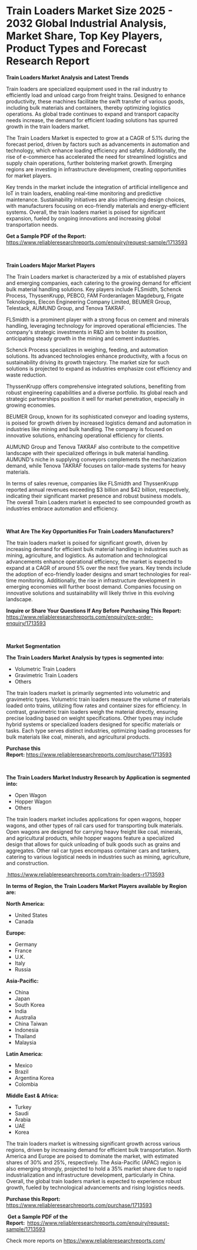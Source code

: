 <p><h1>Train Loaders Market Size 2025 - 2032 Global Industrial Analysis, Market Share, Top Key Players, Product Types and Forecast Research Report</h1></p><p><strong>Train Loaders Market Analysis and Latest Trends</strong></p>
<p><p>Train loaders are specialized equipment used in the rail industry to efficiently load and unload cargo from freight trains. Designed to enhance productivity, these machines facilitate the swift transfer of various goods, including bulk materials and containers, thereby optimizing logistics operations. As global trade continues to expand and transport capacity needs increase, the demand for efficient loading solutions has spurred growth in the train loaders market.</p><p>The Train Loaders Market is expected to grow at a CAGR of 5.1% during the forecast period, driven by factors such as advancements in automation and technology, which enhance loading efficiency and safety. Additionally, the rise of e-commerce has accelerated the need for streamlined logistics and supply chain operations, further bolstering market growth. Emerging regions are investing in infrastructure development, creating opportunities for market players.</p><p>Key trends in the market include the integration of artificial intelligence and IoT in train loaders, enabling real-time monitoring and predictive maintenance. Sustainability initiatives are also influencing design choices, with manufacturers focusing on eco-friendly materials and energy-efficient systems. Overall, the train loaders market is poised for significant expansion, fueled by ongoing innovations and increasing global transportation needs.</p></p>
<p><strong>Get a Sample PDF of the Report:&nbsp;</strong> <a href="https://www.reliableresearchreports.com/enquiry/request-sample/1713593?utm_campaign=2788&utm_medium=2&utm_source=Github&utm_content=ia&utm_term=11042025&utm_id=train-loaders">https://www.reliableresearchreports.com/enquiry/request-sample/1713593</a></p>
<p>&nbsp;</p>
<p><strong>Train Loaders Major Market Players</strong></p>
<p><p>The Train Loaders market is characterized by a mix of established players and emerging companies, each catering to the growing demand for efficient bulk material handling solutions. Key players include FLSmidth, Schenck Process, ThyssenKrupp, PEBCO, FAM Forderanlagen Magdeburg, Frigate Teknologies, Elecon Engineering Company Limited, BEUMER Group, Telestack, AUMUND Group, and Tenova TAKRAF.</p><p>FLSmidth is a prominent player with a strong focus on cement and minerals handling, leveraging technology for improved operational efficiencies. The company's strategic investments in R&D aim to bolster its position, anticipating steady growth in the mining and cement industries.</p><p>Schenck Process specializes in weighing, feeding, and automation solutions. Its advanced technologies enhance productivity, with a focus on sustainability driving its growth trajectory. The market size for such solutions is projected to expand as industries emphasize cost efficiency and waste reduction.</p><p>ThyssenKrupp offers comprehensive integrated solutions, benefiting from robust engineering capabilities and a diverse portfolio. Its global reach and strategic partnerships position it well for market penetration, especially in growing economies.</p><p>BEUMER Group, known for its sophisticated conveyor and loading systems, is poised for growth driven by increased logistics demand and automation in industries like mining and bulk handling. The company is focused on innovative solutions, enhancing operational efficiency for clients.</p><p>AUMUND Group and Tenova TAKRAF also contribute to the competitive landscape with their specialized offerings in bulk material handling. AUMUND's niche in supplying conveyors complements the mechanization demand, while Tenova TAKRAF focuses on tailor-made systems for heavy materials.</p><p>In terms of sales revenue, companies like FLSmidth and ThyssenKrupp reported annual revenues exceeding $3 billion and $42 billion, respectively, indicating their significant market presence and robust business models. The overall Train Loaders market is expected to see compounded growth as industries embrace automation and efficiency.</p></p>
<p>&nbsp;</p>
<p><strong>What Are The Key Opportunities For Train Loaders Manufacturers?</strong></p>
<p><p>The train loaders market is poised for significant growth, driven by increasing demand for efficient bulk material handling in industries such as mining, agriculture, and logistics. As automation and technological advancements enhance operational efficiency, the market is expected to expand at a CAGR of around 5% over the next five years. Key trends include the adoption of eco-friendly loader designs and smart technologies for real-time monitoring. Additionally, the rise in infrastructure development in emerging economies will further boost demand. Companies focusing on innovative solutions and sustainability will likely thrive in this evolving landscape.</p></p>
<p><strong>Inquire or Share Your Questions If Any Before Purchasing This Report:</strong> <a href="https://www.reliableresearchreports.com/enquiry/pre-order-enquiry/1713593?utm_campaign=2788&utm_medium=2&utm_source=Github&utm_content=ia&utm_term=11042025&utm_id=train-loaders">https://www.reliableresearchreports.com/enquiry/pre-order-enquiry/1713593</a></p>
<p>&nbsp;</p>
<p><strong>Market Segmentation</strong></p>
<p><strong>The Train Loaders Market Analysis by types is segmented into:</strong></p>
<p><ul><li>Volumetric Train Loaders</li><li>Gravimetric Train Loaders</li><li>Others</li></ul></p>
<p><p>The train loaders market is primarily segmented into volumetric and gravimetric types. Volumetric train loaders measure the volume of materials loaded onto trains, utilizing flow rates and container sizes for efficiency. In contrast, gravimetric train loaders weigh the material directly, ensuring precise loading based on weight specifications. Other types may include hybrid systems or specialized loaders designed for specific materials or tasks. Each type serves distinct industries, optimizing loading processes for bulk materials like coal, minerals, and agricultural products.</p></p>
<p><strong>Purchase this Report:&nbsp;</strong><a href="https://www.reliableresearchreports.com/purchase/1713593?utm_campaign=2788&utm_medium=2&utm_source=Github&utm_content=ia&utm_term=11042025&utm_id=train-loaders">https://www.reliableresearchreports.com/purchase/1713593</a></p>
<p>&nbsp;</p>
<p><strong>The Train Loaders Market Industry Research by Application is segmented into:</strong></p>
<p><ul><li>Open Wagon</li><li>Hopper Wagon</li><li>Others</li></ul></p>
<p><p>The train loaders market includes applications for open wagons, hopper wagons, and other types of rail cars used for transporting bulk materials. Open wagons are designed for carrying heavy freight like coal, minerals, and agricultural products, while hopper wagons feature a specialized design that allows for quick unloading of bulk goods such as grains and aggregates. Other rail car types encompass container cars and tankers, catering to various logistical needs in industries such as mining, agriculture, and construction.</p></p>
<p><a href="https://www.reliableresearchreports.com/train-loaders-r1713593?utm_campaign=2788&utm_medium=2&utm_source=Github&utm_content=ia&utm_term=11042025&utm_id=train-loaders">&nbsp;https://www.reliableresearchreports.com/train-loaders-r1713593</a></p>
<p><strong>In terms of Region, the Train Loaders Market Players available by Region are:</strong></p>
<p>
    <p> <strong> North America: </strong>
        <ul>
            <li>United States</li>
            <li>Canada</li>
        </ul>
        </p> 
    <p> <strong> Europe: </strong>
        <ul>
            <li>Germany</li>
            <li>France</li>
            <li>U.K.</li>
            <li>Italy</li>
            <li>Russia</li>
        </ul>
        </p> 
    <p> <strong> Asia-Pacific: </strong>
        <ul>
            <li>China</li>
            <li>Japan</li>
            <li>South Korea</li>
            <li>India</li>
            <li>Australia</li>
            <li>China Taiwan</li>
            <li>Indonesia</li>
            <li>Thailand</li>
            <li>Malaysia</li>
        </ul>
        </p> 
    <p> <strong> Latin America: </strong>
        <ul>
            <li>Mexico</li>
            <li>Brazil</li>
            <li>Argentina Korea</li>
            <li>Colombia</li>
        </ul>
        </p> 
    <p> <strong> Middle East & Africa: </strong>
        <ul>
            <li>Turkey</li>
            <li>Saudi</li>
            <li>Arabia</li>
            <li>UAE</li>
            <li>Korea</li>
        </ul>
    </p>
    </p>
<p><p>The train loaders market is witnessing significant growth across various regions, driven by increasing demand for efficient bulk transportation. North America and Europe are poised to dominate the market, with estimated shares of 30% and 25%, respectively. The Asia-Pacific (APAC) region is also emerging strongly, projected to hold a 35% market share due to rapid industrialization and infrastructure development, particularly in China. Overall, the global train loaders market is expected to experience robust growth, fueled by technological advancements and rising logistics needs.</p></p>
<p><strong>Purchase this Report: </strong><a href="https://www.reliableresearchreports.com/purchase/1713593?utm_campaign=2788&utm_medium=2&utm_source=Github&utm_content=ia&utm_term=11042025&utm_id=train-loaders">https://www.reliableresearchreports.com/purchase/1713593</a></p>
<p>&nbsp;<strong>Get a Sample PDF of the Report:&nbsp;&nbsp;</strong><a href="https://www.reliableresearchreports.com/enquiry/request-sample/1713593?utm_campaign=2788&utm_medium=2&utm_source=Github&utm_content=ia&utm_term=11042025&utm_id=train-loaders">https://www.reliableresearchreports.com/enquiry/request-sample/1713593</a></p>
<p><strong></strong></p>
<p>Check more reports on <a href="https://www.reliableresearchreports.com/?utm_campaign=2788&utm_medium=2&utm_source=Github&utm_content=ia&utm_term=11042025&utm_id=train-loaders">https://www.reliableresearchreports.com/</a></p>